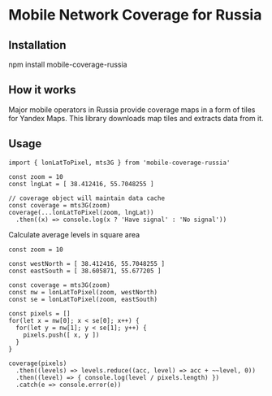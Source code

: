# Mobile Network Coverage for Russia

## Installation

npm install mobile-coverage-russia

## How it works

Major mobile operators in Russia provide coverage maps in a form of tiles for Yandex Maps. This library downloads map tiles and extracts data from it.

## Usage

```es6
import { lonLatToPixel, mts3G } from 'mobile-coverage-russia'

const zoom = 10
const lngLat = [ 38.412416, 55.7048255 ]

// coverage object will maintain data cache
const coverage = mts3G(zoom)
coverage(...lonLatToPixel(zoom, lngLat))
  .then((x) => console.log(x ? 'Have signal' : 'No signal'))
```
                
Calculate average levels in square area

```es6
const zoom = 10

const westNorth = [ 38.412416, 55.7048255 ]
const eastSouth = [ 38.605871, 55.677205 ]

const coverage = mts3G(zoom)
const nw = lonLatToPixel(zoom, westNorth)
const se = lonLatToPixel(zoom, eastSouth)

const pixels = []
for(let x = nw[0]; x < se[0]; x++) {
  for(let y = nw[1]; y < se[1]; y++) {
    pixels.push([ x, y ])
  }
}

coverage(pixels)
  .then((levels) => levels.reduce((acc, level) => acc + ~~level, 0))
  .then((level) => { console.log(level / pixels.length) })
  .catch(e => console.error(e))
```
                                          
